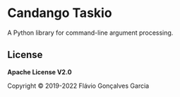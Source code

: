 # Candango Taskio

A Python library for command-line argument processing.

## License

**Apache License V2.0**

Copyright © 2019-2022 Flávio Gonçalves Garcia

